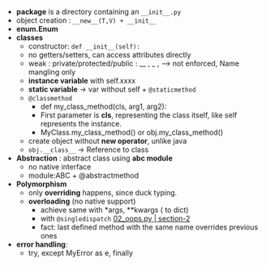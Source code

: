 -  **package** is a directory containing an `__init__.py`
- object creation : `__new__(T,V) + __init__`
- **enum.Enum**
- **classes**
    -  constructor: `def __init__(self):`
    - no getters/setters, can access attributes directly
    - weak : private/protected/public : __ , _ ,  --> not enforced, Name mangling only
    - **instance variable** with self.xxxx
    - **static variable** -> var without self + `@staticmethod`
    - `@classmethod`
        - def my_class_method(cls, arg1, arg2):
        - First parameter is **cls**, representing the class itself, like self represents the instance.
        - MyClass.my_class_method() or obj.my_class_method()
    - create object without **new operator**, unlike java
    - `obj.__class__` -> Reference to class
- **Abstraction** : abstract class using **abc module**
    - no native interface
    - module:ABC + @abstractmethod
- **Polymorphism**
    - only **overriding** happens, since duck typing.
    - **overloading**  (no native support)
        - achieve same with *args, **kwargs ( to dict)
        - with `@singledispatch` [02_oops.py | section-2](../../src/pyBasicModule/year2025/style_oops/02_oops.py)
        - fact: last defined method with the same name overrides previous ones
- **error handling**:
    - try, except MyError as e, finally




